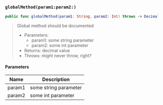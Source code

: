 ### `globalMethod(param1:param2:)`

```swift
public func globalMethod(param1: String, param2: Int) throws -> Decimal
```

> Global method should be documented
>
> - Parameters:
>   - param1: some string parameter
>   - param2: some int parameter
> - Returns: decimal value
> - Throws: might never throw, right?

#### Parameters

| Name | Description |
| ---- | ----------- |
| param1 | some string parameter |
| param2 | some int parameter |